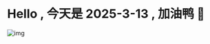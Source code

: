 
# Hello , 今天是 2025-3-13 , 加油鸭 🤭

![img](https://v1.jinrishici.com/all.svg?font-size=18&spacing=4)

